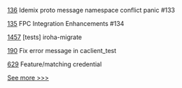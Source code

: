 
[136](https://github.com/hyperledger-labs/fabric-smart-client/pull/136) Idemix proto message namespace conflict panic #133

[135](https://github.com/hyperledger-labs/fabric-smart-client/pull/135) FPC Integration Enhancements #134

[1457](https://github.com/hyperledger/iroha/pull/1457) [tests] iroha-migrate

[190](https://github.com/hyperledger/fabric-sdk-go/pull/190) Fix error message in caclient_test

[629](https://github.com/hyperledger-labs/business-partner-agent/pull/629) Feature/matching credential


[See more >>>](https://start-here.hyperledger.org/pull-requests)
